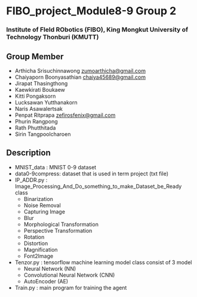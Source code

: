 # FIBO_project_Module8-9 Group 2
### Institute of FIeld RObotics (FIBO), King Mongkut University of Technology Thonburi (KMUTT)

## Group Member
- Arthicha    Srisuchinnawong   zumoarthicha@gmail.com
- Chaiyaporn  Boonyasathian     chaiya45689@gmail.com
- Jirapat     Thasingthong
- Kaewkirati  Boukaew
- Kitti       Pongaksorn
- Lucksawan   Yutthanakorn
- Naris       Asawalertsak
- Penpat      Ritprapa          zefirosfenix@gmail.com
- Phurin      Rangpong
- Rath        Phutthitada
- Sirin       Tangpoolcharoen

## Description
+ MNIST_data : MNIST 0-9 dataset
+ data0-9compress: dataset that is used in term project (txt file)
+ IP_ADDR.py : Image_Processing_And_Do_something_to_make_Dataset_be_Ready class
    * Binarization
    * Noise Removal
    * Capturing Image
    * Blur
    * Morphological Transformation
    * Perspective Transformation
    * Rotation
    * Distortion
    * Magnification
    * Font2Image
+ Tenzor.py : tensorflow machine learning model class consist of 3 model
    * Neural Network (NN)
    * Convolutional Neural Network (CNN)
    * AutoEncoder (AE)
+ Train.py : main program for training the agent








